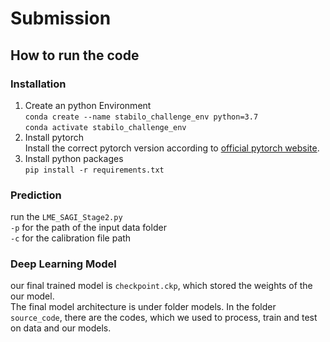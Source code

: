 # Submission 
## How to run the code

### Installation
1. Create an python Environment \
`conda create --name stabilo_challenge_env python=3.7`\
`conda activate stabilo_challenge_env`
2. Install pytorch \
Install the correct pytorch version according to [official pytorch website](pytorch.org).
3. Install python packages \
`pip install -r requirements.txt`

### Prediction 
run the `LME_SAGI_Stage2.py`\
`-p` for the path of the input data folder\
`-c` for the calibration file path 

### Deep Learning Model
our final trained model is `checkpoint.ckp`, which stored the weights of the our model. \
The final model architecture is under folder models. 
In the folder ```source_code```, there are the codes, which we used to process, train and test on data and our models.
